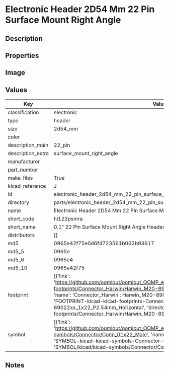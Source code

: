 # Electronic Header 2D54 Mm 22 Pin Surface Mount Right Angle

## Description

## Properties


## Image


## Values

| Key | Value |
| --- | --- |
| classification | electronic |
| type | header |
| size | 2d54_mm |
| color |  |
| description_main | 22_pin |
| description_extra | surface_mount_right_angle |
| manufacturer |  |
| part_number |  |
| make_files | True |
| kicad_reference | J |
| id | electronic_header_2d54_mm_22_pin_surface_mount_right_angle |
| directory | parts/electronic_header_2d54_mm_22_pin_surface_mount_right_angle |
| name | Electronic Header 2D54 Mm 22 Pin Surface Mount Right Angle |
| short_code | hi122psmra |
| short_name | 0.1" 22 Pin Surface Mount Right Angle Header |
| distributors | [] |
| md5 | 0965e42f75e0d6f4723561b062b93617 |
| md5_5 | 0965e |
| md5_6 | 0965e4 |
| md5_10 | 0965e42f75 |
| footprint | [{'link': 'https://github.com/oomlout/oomlout_OOMP_eda_V2/tree/main/FOOTPRINT/kicad/kicad-footprints/Connector_Harwin/Harwin_M20-89022xx_1x22_P2.54mm_Horizontal', 'name': 'Connector_Harwin : Harwin_M20-89022xx_1x22_P2.54mm_Horizontal', 'id': 'FOOTPRINT-kicad-kicad-footprints-Connector_Harwin-Harwin_M20-89022xx_1x22_P2.54mm_Horizontal', 'directory': 'FOOTPRINT/kicad/kicad-footprints/Connector_Harwin/Harwin_M20-89022xx_1x22_P2.54mm_Horizontal/'}] |
| symbol | [{'link': 'https://github.com/oomlout/oomlout_OOMP_eda_V2/tree/main/SYMBOL/kicad/kicad-symbols/Connector/Conn_01x22_Male', 'name': 'Connector : Conn_01x22_Male', 'id': 'SYMBOL-kicad-kicad-symbols-Connector-Conn_01x22_Male', 'directory': 'SYMBOL/kicad/kicad-symbols/Connector/Conn_01x22_Male/'}] |

## Notes

